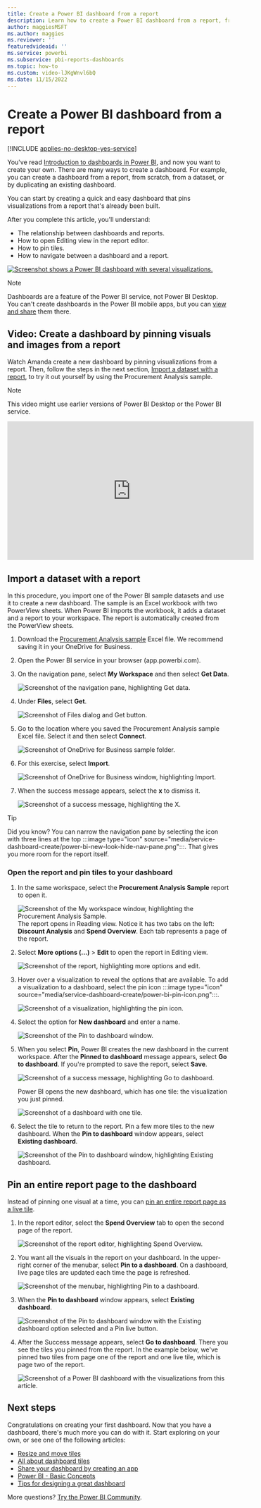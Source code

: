 ```yaml
---
title: Create a Power BI dashboard from a report
description: Learn how to create a Power BI dashboard from a report, from scratch, from a dataset, or by duplicating an existing dashboard.
author: maggiesMSFT
ms.author: maggies
ms.reviewer: ''
featuredvideoid: ''
ms.service: powerbi
ms.subservice: pbi-reports-dashboards
ms.topic: how-to
ms.custom: video-lJKgWnvl6bQ
ms.date: 11/15/2022
---
```

# Create a Power BI dashboard from a report

[!INCLUDE [applies-no-desktop-yes-service](../includes/applies-no-desktop-yes-service.md)]

You've read [Introduction to dashboards in Power BI](service-dashboards.md), and now you want to create your own. There are many ways to create a dashboard. For example, you can create a dashboard from a report, from scratch, from a dataset, or by duplicating an existing dashboard.  

You can start by creating a quick and easy dashboard that pins visualizations from a report that's already been built.

After you complete this article, you'll understand:
- The relationship between dashboards and reports.
- How to open Editing view in the report editor.
- How to pin tiles.
- How to navigate between a dashboard and a report.
 
[![Screenshot shows a Power BI dashboard with several visualizations.](media/service-dashboard-create/power-bi-completed-dashboard-small.png)](media/service-dashboard-create/power-bi-completed-dashboard-small.png#lightbox)

> [!NOTE]
> Dashboards are a feature of the Power BI service, not Power BI Desktop. You can't create dashboards in the Power BI mobile apps, but you can [view and share](../consumer/mobile/mobile-apps-view-dashboard.md) them there.
>
> 

## Video: Create a dashboard by pinning visuals and images from a report
Watch Amanda create a new dashboard by pinning visualizations from a report. Then, follow the steps in the next section, [Import a dataset with a report](#import-a-dataset-with-a-report), to try it out yourself by using the Procurement Analysis sample.
    
> [!NOTE]  
> This video might use earlier versions of Power BI Desktop or the Power BI service.

<iframe width="560" height="315" src="https://www.youtube.com/embed/lJKgWnvl6bQ" frameborder="0" allowfullscreen></iframe>

## Import a dataset with a report
In this procedure, you import one of the Power BI sample datasets and use it to create a new dashboard. The sample is an Excel workbook with two PowerView sheets. When Power BI imports the workbook, it adds a dataset and a report to your workspace. The report is automatically created from the PowerView sheets.

1. Download the [Procurement Analysis sample](https://go.microsoft.com/fwlink/?LinkId=529784) Excel file. We recommend saving it in your OneDrive for Business.
2. Open the Power BI service in your browser (app.powerbi.com).
3. On the navigation pane, select **My Workspace** and then select **Get Data**.

    ![Screenshot of the navigation pane, highlighting Get data.](media/service-dashboard-create/power-bi-get-data-new-look.png)
4. Under **Files**, select **Get**.

   ![Screenshot of Files dialog and Get button.](media/service-dashboard-create/power-bi-select-files.png)
5. Go to the location where you saved the Procurement Analysis sample Excel file. Select it and then select **Connect**.

   ![Screenshot of OneDrive for Business sample folder.](media/service-dashboard-create/power-bi-connectnew.png)
6. For this exercise, select **Import**.

    ![Screenshot of OneDrive for Business window, highlighting Import.](media/service-dashboard-create/power-bi-import.png)
7. When the success message appears, select the **x** to dismiss it.

   ![Screenshot of a success message, highlighting the X.](media/service-dashboard-create/power-bi-view-datasetnew.png)

> [!TIP]
> Did you know? You can narrow the navigation pane by selecting the icon with three lines at the top :::image type="icon" source="media/service-dashboard-create/power-bi-new-look-hide-nav-pane.png":::. That gives you more room for the report itself.

### Open the report and pin tiles to your dashboard
1. In the same workspace, select the **Procurement Analysis Sample** report to open it.

    ![Screenshot of the My workspace window, highlighting the Procurement Analysis Sample.](media/service-dashboard-create/power-bi-reports.png)
    The report opens in Reading view. Notice it has two tabs on the left: **Discount Analysis** and **Spend Overview**. Each tab represents a page of the report.

2. Select **More options (...)** > **Edit** to open the report in Editing view.

    ![Screenshot of the report, highlighting more options and edit.](media/service-dashboard-create/power-bi-reading-view.png)
3. Hover over a visualization to reveal the options that are available. To add a visualization to a dashboard, select the pin icon :::image type="icon" source="media/service-dashboard-create/power-bi-pin-icon.png":::.

    ![Screenshot of a visualization, highlighting the pin icon.](media/service-dashboard-create/power-bi-hover.png)
4. Select the option for **New dashboard** and enter a name.

    ![Screenshot of the Pin to dashboard window.](media/service-dashboard-create/power-bi-pin-tile.png)
5. When you select **Pin**, Power BI creates the new dashboard in the current workspace. After the **Pinned to dashboard** message appears, select **Go to dashboard**. If you're prompted to save the report, select **Save**.

    ![Screenshot of a success message, highlighting Go to dashboard.](media/service-dashboard-create/power-bi-pin-success.png)

    Power BI opens the new dashboard, which has one tile: the visualization you just pinned.

   ![Screenshot of a dashboard with one tile.](media/service-dashboard-create/power-bi-pinned.png)
7. Select the tile to return to the report. Pin a few more tiles to the new dashboard. When the **Pin to dashboard** window appears, select **Existing dashboard**.  

   ![Screenshot of the Pin to dashboard window, highlighting Existing dashboard.](media/service-dashboard-create/power-bi-existing-dashboard.png)

## Pin an entire report page to the dashboard
Instead of pinning one visual at a time, you can [pin an entire report page as a live tile](service-dashboard-pin-live-tile-from-report.md).

1. In the report editor, select the **Spend Overview** tab to open the second page of the report.

   ![Screenshot of the report editor, highlighting Spend Overview.](media/service-dashboard-create/power-bi-page-tab.png)

2. You want all the visuals in the report on your dashboard. In the upper-right corner of the menubar, select **Pin to a dashboard**. On a dashboard, live page tiles are updated each time the page is refreshed.

   ![Screenshot of the menubar, highlighting Pin to a dashboard.](media/service-dashboard-create/power-bi-pin-live.png)

3. When the **Pin to dashboard** window appears, select **Existing dashboard**.

   ![Screenshot of the Pin to dashboard window with the Existing dashboard option selected and a Pin live button.](media/service-dashboard-create/power-bi-pin-live2.png)

4. After the Success message appears, select **Go to dashboard**. There you see the tiles you pinned from the report. In the example below, we've pinned two tiles from page one of the report and one live tile, which is page two of the report.

   ![Screenshot of a Power BI dashboard with the visualizations from this article.](media/service-dashboard-create/power-bi-dashboard.png)

## Next steps
Congratulations on creating your first dashboard. Now that you have a dashboard, there's much more you can do with it. Start exploring on your own, or see one of the following articles:

* [Resize and move tiles](service-dashboard-edit-tile.md)
* [All about dashboard tiles](service-dashboard-tiles.md)
* [Share your dashboard by creating an app](../collaborate-share/service-create-distribute-apps.md)
* [Power BI - Basic Concepts](../fundamentals/service-basic-concepts.md)
* [Tips for designing a great dashboard](service-dashboards-design-tips.md)

More questions? [Try the Power BI Community](https://community.powerbi.com/).

